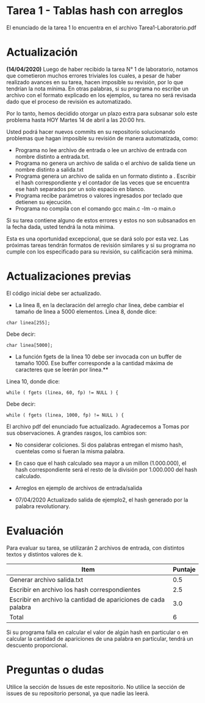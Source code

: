 # Tarea 1 - Tablas hash con arreglos

El enunciado de la tarea 1 lo encuentra en el archivo Tarea1-Laboratorio.pdf

# Actualización

**(14/04/2020)**
Luego de haber recibido la tarea N° 1 de laboratorio, notamos que cometieron muchos errores triviales los cuales, a pesar de haber realizado avances en su tarea, hacen imposible su revisión, por lo que tendrían la nota mínima. En otras palabras, si su programa no escribe un archivo con el formato explicado en los ejemplos, su tarea no será revisada dado que el proceso de revisión es automatizado.

Por lo tanto, hemos decidido otorgar un plazo extra para subsanar solo este problema hasta HOY Martes 14 de abril a las 20:00 hrs. 

Usted podrá hacer nuevos commits en su repositorio solucionando problemas que hagan imposible su revisión de manera automatizada, como:

- Programa no lee archivo de entrada o lee un archivo de entrada con nombre distinto a entrada.txt.
- Programa no genera un archivo de salida o el archivo de salida tiene un nombre distinto a salida.txt
- Programa genera un archivo de salida en un formato distinto a <HASH><ESPACIO><CONTADOR>. Escribir el hash correspondiente y el contador de las veces que se encuentra ese hash separados por un solo espacio en blanco.
- Programa recibe parámetros o valores ingresados por teclado que detienen su ejecución.
- Programa no compila con el comando gcc main.c -lm -o main.o

Si su tarea contiene alguno de estos errores y estos no son subsanados en la fecha dada, usted tendrá la nota mínima.

Esta es una oportunidad excepcional, que se dará solo por esta vez. Las próximas tareas tendrán formatos de revisión similares y si su programa no cumple con los especificado para su revisión, su calificación será mínima.


# Actualizaciones previas

El código inicial debe ser actualizado.

- La linea 8, en la declaración del arreglo char linea, debe cambiar el tamaño de linea a 5000 elementos.
Linea 8, donde dice: 
```
char linea[255];
```
Debe decir:
```
char linea[5000];
```

- La función fgets de la linea 10 debe ser invocada con un buffer de tamaño 1000. Ese buffer corresponde a la cantidad máxima de caracteres que se leerán por linea.**

Linea 10, donde dice: 
```
while ( fgets (linea, 60, fp) != NULL ) {
```
Debe decir:
```
while ( fgets (linea, 1000, fp) != NULL ) {
```


El archivo pdf del enunciado fue actualizado. Agradecemos a Tomas por sus observaciones. A grandes rasgos, los cambios son:
- No considerar coliciones. Si dos palabras entregan el mismo hash, cuentelas como si fueran la misma palabra.
- En caso que el hash calculado sea mayor a un millon (1.000.000), el hash correspondiente será el resto de la división por 1.000.000 del hash calculado.
- Arreglos en ejemplo de archivos de entrada/salida

- 07/04/2020 Actualizado salida de ejemplo2, el hash generado por la palabra revolutionary.

# Evaluación
Para evaluar su tarea, se utilizarán 2 archivos de entrada, con distintos textos y distintos valores de k. 

| Item                                                           | Puntaje |
|----------------------------------------------------------------|---------|
| Generar archivo salida.txt                                     | 0.5     |
| Escribir en archivo los hash correspondientes                  | 2.5     |
| Escribir en archivo la cantidad de apariciones de cada palabra | 3.0     |
| Total                                                          |  6      |

Si su programa falla en calcular el valor de algún hash en particular o en calcular la cantidad de apariciones de una palabra en particular, tendrá un descuento proporcional.

# Preguntas o dudas
Utilice la sección de Issues de este repositorio. No utilice la sección de issues de su repositorio personal, ya que nadie las leerá.
